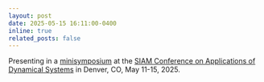 ```yaml
---
layout: post
date: 2025-05-15 16:11:00-0400
inline: true
related_posts: false
---
```


Presenting in a <a href='https://meetings.siam.org/sess/dsp_programsess.cfm?SESSIONCODE=82565'>minisymposium</a> at the <a href='https://www.siam.org/conferences-events/siam-conferences/ds25/'>SIAM Conference on Applications of Dynamical Systems</a> in Denver, CO, May 11-15, 2025.
